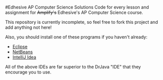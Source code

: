 #Edhesive AP Computer Science Solutions
Code for every lesson and assignment for ~~Amplify's~~ Edhesive's AP Computer Science course.

This repository is currently incomplete, so feel free to fork this project and add anything not here!

Also, you should install one of these programs if you haven't already:

* [Eclipse](https://www.eclipse.org/downloads/)
* [NetBeans](https://netbeans.org/downloads/index.html)
* [IntelliJ Idea](https://www.jetbrains.com/idea/download/)

All of the above IDEs are far superior to the DrJava "IDE" that they encourage you to use.
